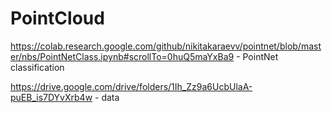 # PointCloud

https://colab.research.google.com/github/nikitakaraevv/pointnet/blob/master/nbs/PointNetClass.ipynb#scrollTo=0huQ5maYxBa9 - PointNet classification

https://drive.google.com/drive/folders/1Ih_Zz9a6UcbUlaA-puEB_is7DYvXrb4w - data
